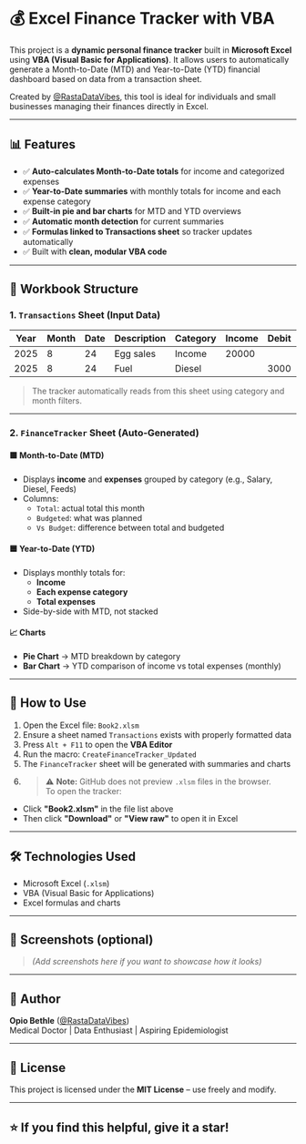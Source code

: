 # 💰 Excel Finance Tracker with VBA

This project is a **dynamic personal finance tracker** built in **Microsoft Excel** using **VBA (Visual Basic for Applications)**. It allows users to automatically generate a Month-to-Date (MTD) and Year-to-Date (YTD) financial dashboard based on data from a transaction sheet.

Created by [@RastaDataVibes](https://github.com/RastaDataVibes), this tool is ideal for individuals and small businesses managing their finances directly in Excel.

---

## 📊 Features

- ✅ **Auto-calculates Month-to-Date totals** for income and categorized expenses
- ✅ **Year-to-Date summaries** with monthly totals for income and each expense category
- ✅ **Built-in pie and bar charts** for MTD and YTD overviews
- ✅ **Automatic month detection** for current summaries
- ✅ **Formulas linked to Transactions sheet** so tracker updates automatically
- ✅ Built with **clean, modular VBA code**

---

## 🧾 Workbook Structure

### 1. `Transactions` Sheet (Input Data)

| Year | Month | Date | Description | Category | Income | Debit | Balance |
|------|-------|------|-------------|----------|--------|-------|---------|
| 2025 | 8     | 24   | Egg sales   | Income   | 20000  |       | 20000   |
| 2025 | 8     | 24   | Fuel        | Diesel   |        | 3000  | 17000   |

> The tracker automatically reads from this sheet using category and month filters.

---

### 2. `FinanceTracker` Sheet (Auto-Generated)

#### 🟩 Month-to-Date (MTD)
- Displays **income** and **expenses** grouped by category (e.g., Salary, Diesel, Feeds)
- Columns:  
  - `Total`: actual total this month  
  - `Budgeted`: what was planned  
  - `Vs Budget`: difference between total and budgeted  

#### 🟦 Year-to-Date (YTD)
- Displays monthly totals for:
  - **Income**
  - **Each expense category**
  - **Total expenses**
- Side-by-side with MTD, not stacked

#### 📈 Charts
- **Pie Chart** → MTD breakdown by category
- **Bar Chart** → YTD comparison of income vs total expenses (monthly)

---

## 🚀 How to Use

1. Open the Excel file: `Book2.xlsm`
2. Ensure a sheet named `Transactions` exists with properly formatted data
3. Press `Alt + F11` to open the **VBA Editor**
4. Run the macro: `CreateFinanceTracker_Updated`
5. The `FinanceTracker` sheet will be generated with summaries and charts
6. > ⚠️ **Note:** GitHub does not preview `.xlsm` files in the browser.  
To open the tracker:
- Click **"Book2.xlsm"** in the file list above
- Then click **"Download"** or **"View raw"** to open it in Excel

---

## 🛠 Technologies Used

- Microsoft Excel (`.xlsm`)
- VBA (Visual Basic for Applications)
- Excel formulas and charts

---

## 📸 Screenshots (optional)

> *(Add screenshots here if you want to showcase how it looks)*

---

## 👤 Author

**Opio Bethle** ([@RastaDataVibes](https://github.com/RastaDataVibes))  
Medical Doctor | Data Enthusiast | Aspiring Epidemiologist

---

## 📄 License

This project is licensed under the **MIT License** – use freely and modify.

---

## ⭐ If you find this helpful, give it a star!


